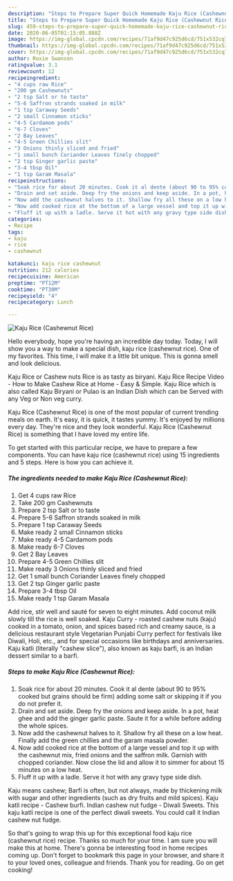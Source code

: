 ```yaml
---
description: "Steps to Prepare Super Quick Homemade Kaju Rice (Cashewnut Rice)"
title: "Steps to Prepare Super Quick Homemade Kaju Rice (Cashewnut Rice)"
slug: 459-steps-to-prepare-super-quick-homemade-kaju-rice-cashewnut-rice
date: 2020-06-05T01:15:05.888Z
image: https://img-global.cpcdn.com/recipes/71af9d47c925d6cd/751x532cq70/kaju-rice-cashewnut-rice-recipe-main-photo.jpg
thumbnail: https://img-global.cpcdn.com/recipes/71af9d47c925d6cd/751x532cq70/kaju-rice-cashewnut-rice-recipe-main-photo.jpg
cover: https://img-global.cpcdn.com/recipes/71af9d47c925d6cd/751x532cq70/kaju-rice-cashewnut-rice-recipe-main-photo.jpg
author: Roxie Swanson
ratingvalue: 3.1
reviewcount: 12
recipeingredient:
- "4 cups raw Rice"
- "200 gm Cashewnuts"
- "2 tsp Salt or to taste"
- "5-6 Saffron strands soaked in milk"
- "1 tsp Caraway Seeds"
- "2 small Cinnamon sticks"
- "4-5 Cardamom pods"
- "6-7 Cloves"
- "2 Bay Leaves"
- "4-5 Green Chillies slit"
- "3 Onions thinly sliced and fried"
- "1 small bunch Coriander Leaves finely chopped"
- "2 tsp Ginger garlic paste"
- "3-4 tbsp Oil"
- "1 tsp Garam Masala"
recipeinstructions:
- "Soak rice for about 20 minutes. Cook it al dente (about 90 to 95% cooked but grains should be firm) adding some salt or skipping it if you do not prefer it."
- "Drain and set aside. Deep fry the onions and keep aside. In a pot, heat ghee and add the ginger garlic paste. Saute it for a while before adding the whole spices."
- "Now add the cashewnut halves to it. Shallow fry all these on a low heat. Finally add the green chillies and the garam masala powder."
- "Now add cooked rice at the bottom of a large vessel and top it up with the cashewnut mix, fried onions and the saffron milk. Garnish with chopped coriander. Now close the lid and allow it to simmer for about 15 minutes on a low heat."
- "Fluff it up with a ladle. Serve it hot with any gravy type side dish."
categories:
- Recipe
tags:
- kaju
- rice
- cashewnut

katakunci: kaju rice cashewnut 
nutrition: 212 calories
recipecuisine: American
preptime: "PT12M"
cooktime: "PT30M"
recipeyield: "4"
recipecategory: Lunch

---
```



![Kaju Rice (Cashewnut Rice)](https://img-global.cpcdn.com/recipes/71af9d47c925d6cd/751x532cq70/kaju-rice-cashewnut-rice-recipe-main-photo.jpg)

Hello everybody, hope you're having an incredible day today. Today, I will show you a way to make a special dish, kaju rice (cashewnut rice). One of my favorites. This time, I will make it a little bit unique. This is gonna smell and look delicious.

Kaju Rice or Cashew nuts Rice is as tasty as biryani. Kaju Rice Recipe Video - How to Make Cashew Rice at Home - Easy &amp; Simple. Kaju Rice which is also called Kaju Biryani or Pulao is an Indian Dish which can be Served with any Veg or Non veg curry.

Kaju Rice (Cashewnut Rice) is one of the most popular of current trending meals on earth. It's easy, it is quick, it tastes yummy. It's enjoyed by millions every day. They're nice and they look wonderful. Kaju Rice (Cashewnut Rice) is something that I have loved my entire life.


To get started with this particular recipe, we have to prepare a few components. You can have kaju rice (cashewnut rice) using 15 ingredients and 5 steps. Here is how you can achieve it.

<!--inarticleads1-->

##### The ingredients needed to make Kaju Rice (Cashewnut Rice):

1. Get 4 cups raw Rice
1. Take 200 gm Cashewnuts
1. Prepare 2 tsp Salt or to taste
1. Prepare 5-6 Saffron strands soaked in milk
1. Prepare 1 tsp Caraway Seeds
1. Make ready 2 small Cinnamon sticks
1. Make ready 4-5 Cardamom pods
1. Make ready 6-7 Cloves
1. Get 2 Bay Leaves
1. Prepare 4-5 Green Chillies slit
1. Make ready 3 Onions thinly sliced and fried
1. Get 1 small bunch Coriander Leaves finely chopped
1. Get 2 tsp Ginger garlic paste
1. Prepare 3-4 tbsp Oil
1. Make ready 1 tsp Garam Masala


Add rice, stir well and sauté for seven to eight minutes. Add coconut milk slowly till the rice is well soaked. Kaju Curry - roasted cashew nuts (kaju) cooked in a tomato, onion, and spices based rich and creamy sauce, is a delicious restaurant style Vegetarian Punjabi Curry perfect for festivals like Diwali, Holi, etc., and for special occasions like birthdays and anniversaries. Kaju katli (literally &#34;cashew slice&#34;), also known as kaju barfi, is an Indian dessert similar to a barfi. 

<!--inarticleads2-->

##### Steps to make Kaju Rice (Cashewnut Rice):

1. Soak rice for about 20 minutes. Cook it al dente (about 90 to 95% cooked but grains should be firm) adding some salt or skipping it if you do not prefer it.
1. Drain and set aside. Deep fry the onions and keep aside. In a pot, heat ghee and add the ginger garlic paste. Saute it for a while before adding the whole spices.
1. Now add the cashewnut halves to it. Shallow fry all these on a low heat. Finally add the green chillies and the garam masala powder.
1. Now add cooked rice at the bottom of a large vessel and top it up with the cashewnut mix, fried onions and the saffron milk. Garnish with chopped coriander. Now close the lid and allow it to simmer for about 15 minutes on a low heat.
1. Fluff it up with a ladle. Serve it hot with any gravy type side dish.


Kaju means cashew; Barfi is often, but not always, made by thickening milk with sugar and other ingredients (such as dry fruits and mild spices). Kaju katli recipe - Cashew burfi. Indian cashew nut fudge - Diwali Sweets. This kaju katli recipe is one of the perfect diwali sweets. You could call it Indian cashew nut fudge. 

So that's going to wrap this up for this exceptional food kaju rice (cashewnut rice) recipe. Thanks so much for your time. I am sure you will make this at home. There's gonna be interesting food in home recipes coming up. Don't forget to bookmark this page in your browser, and share it to your loved ones, colleague and friends. Thank you for reading. Go on get cooking!
